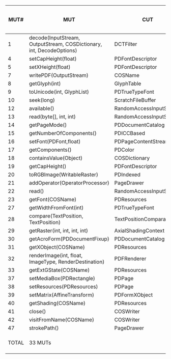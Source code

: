 | MUT\# | MUT | CUT | total mutants in MUT | mutants not raising errors | killed by baseline | killed by oo | killed by po | killed by co | killed by (oo +) po + co |
|---|---|---|---|---|---|---|---|---|---|
| 1 | decode(InputStream, OutputStream, COSDictionary, int, DecodeOptions) | DCTFilter | 16 | 12 | 0 | - | 1 | 1 | 1 |
| 4 | setCapHeight(float) | PDFontDescriptor | 1 | 1 | 0 | - | 1 | 1 | 1 |
| 5 | setXHeight(float) | PDFontDescriptor | 1 | 1 | 0 | - | 1 | 1 | 1 |
| 7 | writePDF(OutputStream) | COSName | 30 | 29 | 0 | - | 8 | 8 | 8 |
| 8 | getGlyph(int) | GlyphTable | 24 | 24 | 0 | - | 8 | 7 | 8 |
| 9 | toUnicode(int, GlyphList) | PDTrueTypeFont | 17 | 17 | 0 | 7 | 5 | 5 | 7 |
| 10 | seek(long) | ScratchFileBuffer | 18 | 14 | 0 | - | 3 | 3 | 3 |
| 12 | available() | RandomAccessInputStream | 4 | 4 | 0 | 4 | 2 | 2 | 4 |
| 13 | read(byte[], int, int) | RandomAccessInputStream | 6 | 6 | 0 | 2 | 2 | 2 | 2 |
| 14 | getPageMode() | PDDocumentCatalog | 6 | 6 | 0 | - | 1 | 1 | 1 |
| 15 | getNumberOfComponents() | PDICCBased | 6 | 6 | 0 | 3 | 4 | 4 | 4 |
| 16 | setFont(PDFont,float) | PDPageContentStream | 3 | 2 | 0 | - | 1 | 1 | 1 |
| 17 | getComponents() | PDColor | 5 | 5 | 0 | - | 1 | 1 | 1 |
| 18 | containsValue(Object) | COSDictionary | 5 | 4 | 0 | 1 | 3 | 2 | 3 |
| 19 | getCapHeight() | PDFontDescriptor | 3 | 3 | 0 | 3 | 3 | 3 | 3 |
| 20 | toRGBImage(WritableRaster) | PDIndexed | 8 | 4 | 0 | - | 1 | 1 | 1 |
| 21 | addOperator(OperatorProcessor) | PageDrawer | 2 | 1 | 0 | - | 1 | 1 | 1 |
| 22 | read() | RandomAccessInputStream | 6 | 6 | 0 | 2 | 2 | 2 | 2 |
| 23 | getFont(COSName) | PDResources | 26 | 26 | 0 | - | 6 | 6 | 6 |
| 27 | getWidthFromFont(int) | PDTrueTypeFont | 5 | 5 | 0 | 5 | 2 | 2 | 5 |
| 28 | compare(TextPosition, TextPosition) | TextPositionComparator | 19 | 17 | 0 | 3 | 3 | - | 3 |
| 29 | getRaster(int, int, int, int) | AxialShadingContext | 37 | 28 | 0 | - | 3 | 3 | 3 |
| 30 | getAcroForm(PDDocumentFixup) | PDDocumentCatalog | 14 | 14 | 0 | - | 4 | 4 | 4 |
| 31 | getXObject(COSName) | PDResources | 19 | 19 | 0 | - | 7 | 6 | 7 |
| 32 | renderImage(int, float, ImageType, RenderDestination) | PDFRenderer | 23 | 17 | 0 | - | 1 | 3 | 3 |
| 33 | getExtGState(COSName) | PDResources | 17 | 17 | 0 | - | 7 | 6 | 7 |
| 37 | setMediaBox(PDRectangle) | PDPage | 4 | 4 | 0 | - | 3 | 3 | 3 |
| 38 | setResources(PDResources) | PDPage | 4 | 4 | 0 | - | 3 | 3 | 3 |
| 39 | setMatrix(AffineTransform) | PDFormXObject | 4 | 2 | 0 | - | 1 | 1 | 1 |
| 40 | getShading(COSName) | PDResources | 16 | 16 | 0 | - | 6 | 6 | 6 |
| 41 | close() | COSWriter | 5 | 5 | 0 | - | 2 | - | 2 |
| 42 | visitFromName(COSName) | COSWriter | 3 | 2 | 0 | - | 1 | 1 | 1 |
| 47 | strokePath() | PageDrawer | 1 | 1 | 0 | - | 1 | 1 | 1 |
| TOTAL | 33 MUTs |  | 358 | 322 | 0 / 322 | 30 / 322 | 98 / 322 | 91 / 322 | 107 / 322 (33.2%) |
